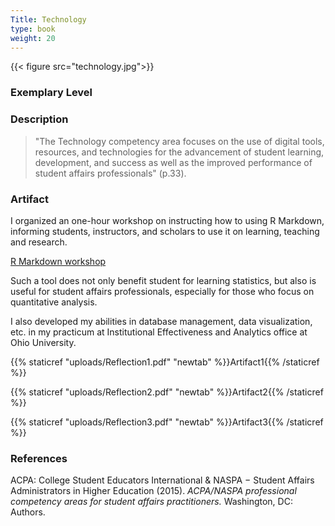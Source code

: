 ```yaml
---
Title: Technology
type: book
weight: 20
---
```


{{< figure src="technology.jpg">}}

### Exemplary Level

### Description

> "The Technology competency area focuses on the use of digital tools, resources, and technologies for the advancement of student learning, development, and success as well as the improved performance of student affairs professionals" (p.33).

### Artifact

I organized an one-hour workshop on instructing how to using R Markdown, informing students, instructors, and scholars to use it on learning, teaching and research.

[R Markdown workshop](https://shiya-liu.github.io/MWERA/R-Markdown-workshop.html)

Such a tool does not only benefit student for learning statistics, but also is useful for student affairs professionals, especially for those who focus on quantitative analysis.

I also developed my abilities in database management, data visualization, etc. in my practicum at Institutional Effectiveness and Analytics office at Ohio University.

{{% staticref "uploads/Reflection1.pdf" "newtab" %}}Artifact1{{% /staticref %}}

{{% staticref "uploads/Reflection2.pdf" "newtab" %}}Artifact2{{% /staticref %}}

{{% staticref "uploads/Reflection3.pdf" "newtab" %}}Artifact3{{% /staticref %}}

### References

ACPA: College Student Educators International & NASPA − Student Affairs Administrators in Higher Education (2015). *ACPA/NASPA professional competency areas for student affairs practitioners.* Washington, DC: Authors.
